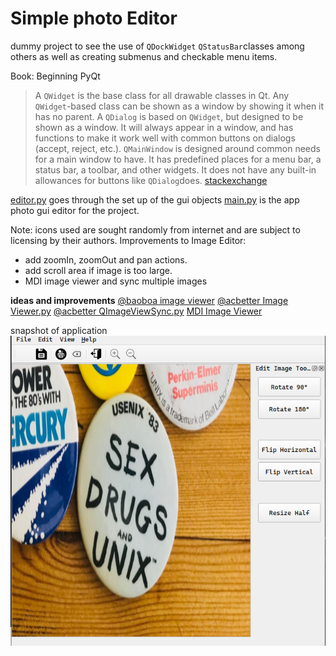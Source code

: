 # Simple photo Editor

dummy project to see the use of  `QDockWidget` `QStatusBar`classes among others as well  as  creating submenus and checkable menu items.

Book: Beginning PyQt

>A `QWidget` is the base class for all drawable classes in Qt. Any `QWidget`-based class can be shown as a window by showing it when it has no parent.
>A `QDialog` is based on `QWidget`, but designed to be shown as a window. It will always appear in a window, and has functions to make it work well with common buttons on dialogs (accept, reject, etc.).
>`QMainWindow` is designed around common needs for a main window to have. It has predefined places for a menu bar, a status bar, a toolbar, and other widgets. It does not have any built-in allowances for buttons like `QDialog`does.
[stackexchange](https://stackoverflow.com/questions/3298792/whats-the-difference-between-qmainwindow-qwidget-and-qdialog)

[editor.py](./editor.py) goes through the set up of the gui objects
[main.py](./main.py) is the app photo gui editor for the project.

Note: icons used are sought randomly from internet and are subject to licensing by their authors.
Improvements to Image Editor:

- add zoomIn, zoomOut and pan actions.
- add scroll area if image is too large.
- MDI image viewer and sync  multiple images

**ideas and improvements**
[@baoboa image viewer](https://github.com/baoboa/pyqt5/blob/master/examples/widgets/imageviewer.py)
[@acbetter Image Viewer.py](https://gist.github.com/acbetter/32c575803ec361c3e82064e60db4e3e0)
[@acbetter QImageViewSync.py](https://gist.github.com/acbetter/e7d0c600fdc0865f4b0ee05a17b858f2)
[MDI Image Viewer](http://tpgit.github.io/MDIImageViewer/imageviewer.html)

snapshot of application
![simplePicEditor](assets/app_v1.png)
